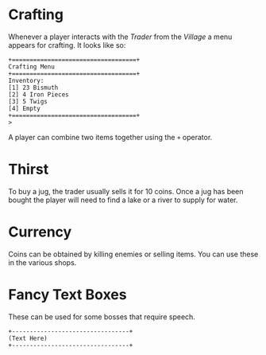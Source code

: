 # Crafting
Whenever a player interacts with the *Trader* from the *Village* a menu appears for crafting. It looks like so:

```
+===================================+
Crafting Menu
+===================================+
Inventory:
[1] 23 Bismuth
[2] 4 Iron Pieces
[3] 5 Twigs
[4] Empty
+===================================+
>
```

A player can combine two items together using the `+` operator.

# Thirst
To buy a jug, the trader usually sells it for 10 coins. Once a jug has been bought the player will need to find a lake or a river to supply for water. 

# Currency
Coins can be obtained by killing enemies or selling items. You can use these in the various shops.

# Fancy Text Boxes
These can be used for some bosses that require speech.

```
+---------------------------------+
(Text Here)
+---------------------------------+
```
